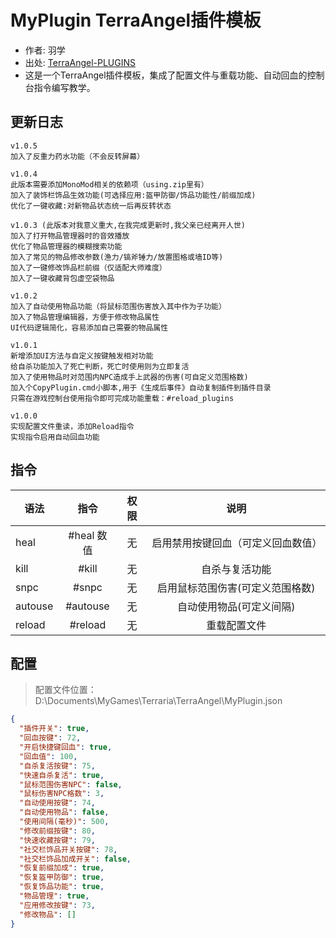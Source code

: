 # MyPlugin TerraAngel插件模板

- 作者: 羽学
- 出处: [TerraAngel-PLUGINS](https://github.com/UnrealMultiple/TerraAngel/blob/master/PLUGINS.md)
- 这是一个TerraAngel插件模板，集成了配置文件与重载功能、自动回血的控制台指令编写教学。

## 更新日志

```
v1.0.5
加入了反重力药水功能（不会反转屏幕）

v1.0.4
此版本需要添加MonoMod相关的依赖项（using.zip里有）
加入了装饰栏饰品生效功能(可选择应用:盔甲防御/饰品功能性/前缀加成)
优化了一键收藏:对新物品状态统一后再反转状态

v1.0.3 (此版本对我意义重大,在我完成更新时,我父亲已经离开人世)
加入了打开物品管理器时的音效播放  
优化了物品管理器的模糊搜索功能  
加入了常见的物品修改参数(渔力/镐斧锤力/放置图格或墙ID等)  
加入了一键修改饰品栏前缀（仅适配大师难度）  
加入了一键收藏背包虚空袋物品  

v1.0.2
加入了自动使用物品功能（将鼠标范围伤害放入其中作为子功能）
加入了物品管理编辑器，方便于修改物品属性
UI代码逻辑简化，容易添加自己需要的物品属性

v1.0.1
新增添加UI方法与自定义按键触发相对功能
给自杀功能加入了死亡判断，死亡时使用则为立即复活
加入了使用物品时对范围内NPC造成手上武器的伤害(可自定义范围格数)
加入个CopyPlugin.cmd小脚本,用于《生成后事件》自动复制插件到插件目录
只需在游戏控制台使用指令即可完成功能重载：#reload_plugins

v1.0.0
实现配置文件重读，添加Reload指令
实现指令启用自动回血功能
```

## 指令

| 语法                             | 指令  |       权限       |                   说明                   |
| -------------------------------- | :---: | :--------------: | :--------------------------------------: |
| heal  | #heal 数值 |  无    |    启用禁用按键回血（可定义回血数值）    |
| kill  | #kill |  无    |    自杀与复活功能    |
| snpc  | #snpc |  无    |    启用鼠标范围伤害(可定义范围格数)    |
| autouse  | #autouse |  无    |    自动使用物品(可定义间隔)    |
| reload  | #reload |   无    |    重载配置文件    |

## 配置
> 配置文件位置：D:\Documents\MyGames\Terraria\TerraAngel\MyPlugin.json
```json
{
  "插件开关": true,
  "回血按键": 72,
  "开启快捷键回血": true,
  "回血值": 100,
  "自杀复活按键": 75,
  "快速自杀复活": true,
  "鼠标范围伤害NPC": false,
  "鼠标伤害NPC格数": 3,
  "自动使用按键": 74,
  "自动使用物品": false,
  "使用间隔(毫秒)": 500,
  "修改前缀按键": 80,
  "快速收藏按键": 79,
  "社交栏饰品开关按键": 78,
  "社交栏饰品加成开关": false,
  "恢复前缀加成": true,
  "恢复盔甲防御": true,
  "恢复饰品功能": true,
  "物品管理": true,
  "应用修改按键": 73,
  "修改物品": []
}
```